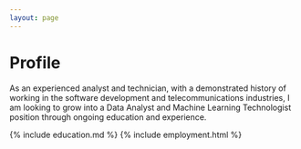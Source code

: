 ```yaml
---
layout: page
---
```


# Profile
As an experienced analyst and technician, with a demonstrated history of working in the software development and telecommunications industries, I am looking to grow into a Data Analyst and Machine Learning Technologist position through ongoing education and experience.

{% include education.md %}
{% include employment.html %}

